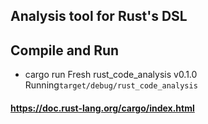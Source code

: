 ## Analysis tool for Rust's DSL

## Compile and Run

- cargo run Fresh rust_code_analysis v0.1.0 Running`target/debug/rust_code_analysis`


#### https://doc.rust-lang.org/cargo/index.html
